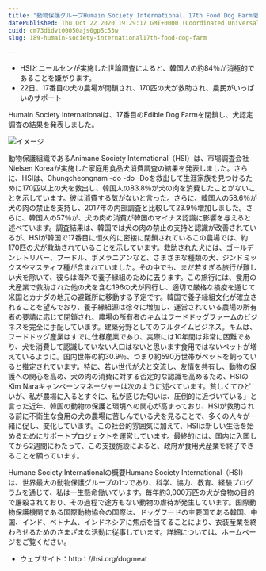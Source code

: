 ```yaml
---
title: "動物保護グループHumain Society International、17th Food Dog Farm閉鎖"
datePublished: Thu Oct 22 2020 19:29:17 GMT+0000 (Coordinated Universal Time)
cuid: cm73didvt00050ajs0gp5c53w
slug: 189-humain-society-international17th-food-dog-farm

---
```



- HSIとニールセンが実施した世論調査によると、韓国人の約84％が消極的であることを嫌がります。
- 22日、17番目の犬の農場が閉鎖され、170匹の犬が救助され、農民がいっぱいのサポート

Humain Society Internationalは、17番目のEdible Dog Farmを閉鎖し、犬認定調査の結果を発表しました。

![イメージ](https://cdn.hashnode.com/res/hashnode/image/upload/v1739453175053/8cbbb574-47f9-44df-9499-6d5bce55e61f.jpeg)

動物保護組織であるAnimane Society International（HSI）は、市場調査会社Nielsen Koreaが実施した家庭用食品犬消費調査の結果を発表しました。さらに、HSIは、Chungcheongnam -do -do -Doを救出して生涯家族を見つけるために170匹以上の犬を救出し、韓国人の83.8％が犬の肉を消費したことがないことを示しています。彼は消費する気がないと言った。さらに、韓国人の58.6％が犬の肉の禁止を支持し、2017年の内部調査と比較して23.9％増加しました。さらに、韓国人の57％が、犬の肉の消費が韓国のマイナス認識に影響を与えると述べています。調査結果は、韓国では犬の肉の禁止の支持と認識が改善されているが、HSIが韓国で17番目に恒久的に密接に閉鎖されているこの農場では、約170匹の犬が救助されていることを示しています。救助された犬には、ゴールデンレトリバー、プードル、ポメラニアンなど、さまざまな種類の犬、ジンドミックスやマスティフ種が含まれていました。その中でも、まだ若すぎる旅行が難しい犬を除いて、彼らは海外で養子縁組のために去ります。この旅行には、食用の犬産業で救助された他の犬を含む196の犬が同行し、適切で厳格な検疫を通じて米国とカナダの地元の避難所に移動する予定です。韓国で養子縁組文化が確立されることを望んでおり、養子縁組源は徐々に増加し、運営されている農場の所有者の要請に応じて閉鎖され、農場の所有者のキムはフードドッグファームのビジネスを完全に手配しています。建築分野としてのフルタイムビジネス。キムは、フードドッグ産業はすでに仕様産業であり、実際には10年間は​​非常に困難であり、犬を消費して認識していない人口はないと思います食用ではないペットが増えているように。国内世帯の約30.9％、つまり約590万世帯がペットを飼っていると推定されています。特に、若い世代が犬と交流し、友情を共有し、動物の保護への関心を高め、犬の肉の消費に対する否定的な認識を高めるため、HSIのKim Naraキャンペーンマネージャーは次のように述べています。貧しくてひどいが、私が農場に入るとすぐに、私が感じた匂いは、圧倒的に近づいている」と言った近年、韓国の動物の保護と環境への関心が高まっており、HSIが救助される前に不衛生な食用の犬の農場に苦しんでいる犬を見ることで、多くの人々が一緒に促し、変化しています。この社会的雰囲気に加えて、HSIは新しい生活を始めるためにサポートプロジェクトを運営しています。最終的には、国内に入国してから2週間にわたって、この支援施設によると、政府が食用犬産業を終了できることを願っています。

Humane Society Internationalの概要Humane Society International（HSI）は、世界最大の動物保護グループの1つであり、科学、協力、教育、経験プログラムを通じて、私は一生懸命働いています。毎年約3,000万匹の犬が食物の目的で屠殺されており、その過程で途方もない動物の虐待が発生しています。国際動物保護機関である国際動物協会の国際は、ドッグフードの主要国である韓国、中国、インド、ベトナム、インドネシアに焦点を当てることにより、衣装産業を終わらせるためのさまざまな活動に従事しています。詳細については、ホームページをご覧ください。

- ウェブサイト：http：//hsi.org/dogmeat